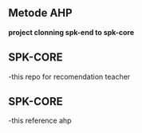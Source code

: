 ## Metode AHP
<b>project clonning spk-end to spk-core</b>

## SPK-CORE
-this repo for recomendation teacher

## SPK-CORE
-this reference ahp